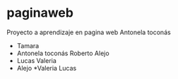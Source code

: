﻿# paginaweb

Proyecto a aprendizaje en pagina web 
Antonela toconás
* Tamara
* Antonela toconás
Roberto
Alejo
* Lucas
Valeria
* Alejo
*Valeria
Lucas

